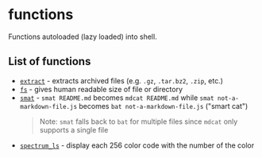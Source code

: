 # functions

Functions autoloaded (lazy loaded) into shell.

## List of functions

- [`extract`](./extract) - extracts archived files (e.g. `.gz`, `.tar.bz2`, `.zip`, etc.)
- [`fs`](./fs) - gives human readable size of file or directory
- [`smat`](./smat) - `smat README.md` becomes `mdcat README.md` while `smat not-a-markdown-file.js` becomes `bat not-a-markdown-file.js` ("smart cat")
  > Note: `smat` falls back to `bat` for multiple files since `mdcat` only supports a single file
- [`spectrum_ls`](./spectrum_ls) - display each 256 color code with the number of the color
